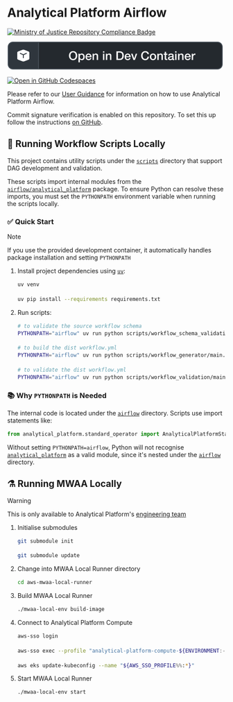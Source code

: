 # Analytical Platform Airflow

[![Ministry of Justice Repository Compliance Badge](https://github-community.service.justice.gov.uk/repository-standards/api/analytical-platform-airflow/badge)](https://github-community.service.justice.gov.uk/repository-standards/analytical-platform-airflow)

[![Open in Dev Container](https://raw.githubusercontent.com/ministryofjustice/.devcontainer/refs/heads/main/contrib/badge.svg)](https://vscode.dev/redirect?url=vscode://ms-vscode-remote.remote-containers/cloneInVolume?url=https://github.com/ministryofjustice/analytical-platform-airflow)

[![Open in GitHub Codespaces](https://github.com/codespaces/badge.svg)](https://codespaces.new/ministryofjustice/analytical-platform-airflow)

Please refer to our [User Guidance](https://user-guidance.analytical-platform.service.justice.gov.uk/services/airflow) for information on how to use Analytical Platform Airflow.

Commit signature verification is enabled on this repository. To set this up follow the instructions [on GitHub](https://docs.github.com/en/authentication/managing-commit-signature-verification/about-commit-signature-verification#ssh-commit-signature-verification).

## 🧪 Running Workflow Scripts Locally

This project contains utility scripts under the [`scripts`](./scripts/) directory that support DAG development and validation.

These scripts import internal modules from the [`airflow/analytical_platform`](./airflow/analytical_platform/) package. To ensure Python can resolve these imports, you must set the `PYTHONPATH` environment variable when running the scripts locally.

### ✅ Quick Start

> [!NOTE]
> If you use the provided development container, it automatically handles package installation and setting `PYTHONPATH`

1. Install project dependencies using [`uv`](https://github.com/astral-sh/uv):

   ```bash
   uv venv

   uv pip install --requirements requirements.txt
   ```

2. Run scripts:

   ```bash
   # to validate the source workflow schema
   PYTHONPATH="airflow" uv run python scripts/workflow_schema_validation/main.py path/to/source/workflow.yml

   # to build the dist workflow.yml
   PYTHONPATH="airflow" uv run python scripts/workflow_generator/main.py path/to/source/workflow.yml

   # to validate the dist workflow.yml
   PYTHONPATH="airflow" uv run python scripts/workflow_validation/main.py path/to/dist/workflow.yml
   ```

### 📚 Why `PYTHONPATH` is Needed

The internal code is located under the [`airflow`](./airflow/) directory. Scripts use import statements like:

```python
from analytical_platform.standard_operator import AnalyticalPlatformStandardOperator
```

Without setting `PYTHONPATH=airflow`, Python will not recognise [`analytical_platform`](./airflow/analytical_platform/) as a valid module, since it's nested under the [`airflow`](./airflow/) directory.

## ⚗️ Running MWAA Locally

> [!WARNING]
> This is only available to Analytical Platform's [engineering team](https://github.com/orgs/ministryofjustice/teams/analytical-platform-engineers)

1. Initialise submodules

    ```bash
    git submodule init

    git submodule update
   ```

1. Change into MWAA Local Runner directory

    ```bash
    cd aws-mwaa-local-runner
    ```

1. Build MWAA Local Runner

    ```bash
    ./mwaa-local-env build-image
    ```

1. Connect to Analytical Platform Compute

    ```bash
    aws-sso login

    aws-sso exec --profile "analytical-platform-compute-${ENVIRONMENT:-"development"}:platform-engineer-admin"

    aws eks update-kubeconfig --name "${AWS_SSO_PROFILE%%:*}"
    ```

1. Start MWAA Local Runner

    ```bash
    ./mwaa-local-env start
    ```
